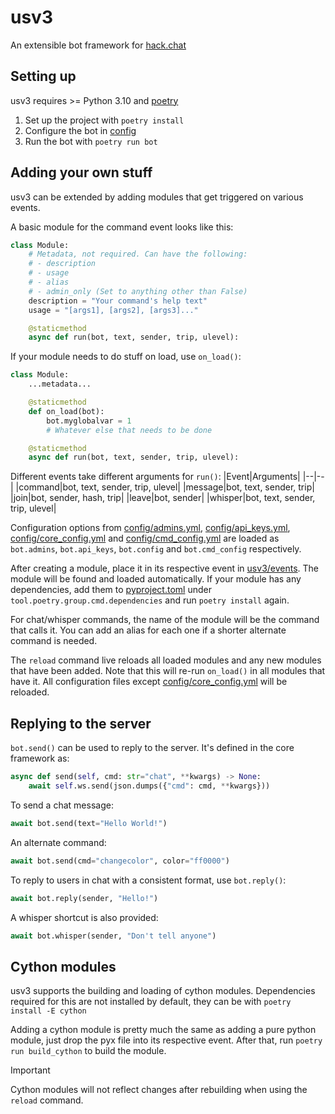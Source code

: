 # usv3
An extensible bot framework for [hack.chat](https://hack.chat)


## Setting up
usv3 requires >= Python 3.10 and [poetry](https://python-poetry.org/)
1. Set up the project with `poetry install`
3. Configure the bot in [config](config)
4. Run the bot with `poetry run bot`


## Adding your own stuff
usv3 can be extended by adding modules that get triggered on various events.

A basic module for the command event looks like this:
```python
class Module:
    # Metadata, not required. Can have the following:
    # - description
    # - usage
    # - alias
    # - admin_only (Set to anything other than False)
    description = "Your command's help text"
    usage = "[args1], [args2], [args3]..."

    @staticmethod
    async def run(bot, text, sender, trip, ulevel):
```
If your module needs to do stuff on load, use `on_load()`:
```python
class Module:
    ...metadata...

    @staticmethod
    def on_load(bot):
        bot.myglobalvar = 1
        # Whatever else that needs to be done

    @staticmethod
    async def run(bot, text, sender, trip, ulevel):
```

Different events take different arguments for `run()`:
|Event|Arguments|
|--|--|
|command|bot, text, sender, trip, ulevel|
|message|bot, text, sender, trip|
|join|bot, sender, hash, trip|
|leave|bot, sender|
|whisper|bot, text, sender, trip, ulevel|

Configuration options from [config/admins.yml](config/admins.yml), [config/api_keys.yml](config/api_keys.yml), [config/core_config.yml](config/core_config.yml) and [config/cmd_config.yml](config/cmd_config.yml) are loaded as `bot.admins`, `bot.api_keys`, `bot.config` and `bot.cmd_config` respectively.

After creating a module, place it in its respective event in [usv3/events](usv3/events). The module will be found and loaded automatically. If your module has any dependencies, add them to [pyproject.toml](pyproject.toml) under `tool.poetry.group.cmd.dependencies` and run `poetry install` again.

For chat/whisper commands, the name of the module will be the command that calls it. You can add an alias for each one if a shorter alternate command is needed.

The `reload` command live reloads all loaded modules and any new modules that have been added. Note that this will re-run `on_load()` in all modules that have it. All configuration files except [config/core_config.yml](config/core_config.yml) will be reloaded.


## Replying to the server
`bot.send()` can be used to reply to the server. It's defined in the core framework as:
```python
async def send(self, cmd: str="chat", **kwargs) -> None:
    await self.ws.send(json.dumps({"cmd": cmd, **kwargs}))
```
To send a chat message:
```python
await bot.send(text="Hello World!")
```
An alternate command:
```python
await bot.send(cmd="changecolor", color="ff0000")
```
To reply to users in chat with a consistent format, use `bot.reply()`:
```python
await bot.reply(sender, "Hello!")
```
A whisper shortcut is also provided:
```python
await bot.whisper(sender, "Don't tell anyone")
```


## Cython modules
usv3 supports the building and loading of cython modules. Dependencies required for this are not installed by default, they can be with `poetry install -E cython`

Adding a cython module is pretty much the same as adding a pure python module, just drop the pyx file into its respective event. After that, run `poetry run build_cython` to build the module.

> [!IMPORTANT]
> Cython modules will not reflect changes after rebuilding when using the `reload` command.
